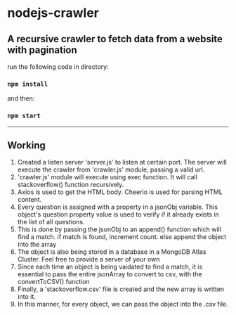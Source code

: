 # nodejs-crawler
## A recursive crawler to fetch data from a website with pagination

run the following code in directory:
### `npm install`

and then:
### `npm start`

-------------------------------------
## Working
1. Created a listen server 'server.js' to listen at certain port. The server will execute the crawler from 'crawler.js' module, passing a valid url. <br />
2. 'crawler.js' module will execute using exec function. It will call stackoverflow() function recursively. <br />
3. Axios is used to get the HTML body. Cheerio is used for parsing HTML content. <br />
4. Every question is assigned with a property in a jsonObj variable. This object's question property value is used to verify if it already exists in the list of all questions. <br />
5. This is done by passing the jsonObj to an append() function which will find a match. if match is found, increment count. else append the object into the array <br />
6. The object is also being stored in a database in a MongoDB Atlas Cluster. Feel free to provide a server of your own <br />
7. Since each time an object is being vaidated to find a match, it is essential to pass the entire jsonArray to convert to csv, with the convertToCSV() function <br />
8. Finally, a 'stackoverflow.csv' file is created and the new array is written into it. <br />
9. In this manner, for every object, we can pass the object into the .csv file.
